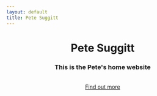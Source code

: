 ```yaml
---
layout: default
title: Pete Suggitt
---
```


<header id="top" class="header">
    <div class="text-verticle-center">
        <h1 class="animated fadeInUp">Pete Suggitt</h1>
        <h3 class="animated fadeInUp">This is the Pete's home website</h3>
        <br>
        <div>
            <a href="#about" class="btn btn-dark btn-lg animated fadeInUp">Find out more</a>
        </div>
    </div>
</header>


<footer>
    <p align="center"><a href="https://github.com/suggitpe"><i class="fa fa-github fa-2x"></i></a></p>
</footer>